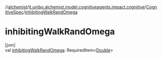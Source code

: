 //[alchemist](../../../index.md)/[it.unibo.alchemist.model.cognitiveagents.impact.cognitive](../index.md)/[CognitiveSpec](index.md)/[inhibitingWalkRandOmega](inhibiting-walk-rand-omega.md)

# inhibitingWalkRandOmega

[jvm]\
val [inhibitingWalkRandOmega](inhibiting-walk-rand-omega.md): RequiredItem<[Double](https://kotlinlang.org/api/latest/jvm/stdlib/kotlin/-double/index.html)>
